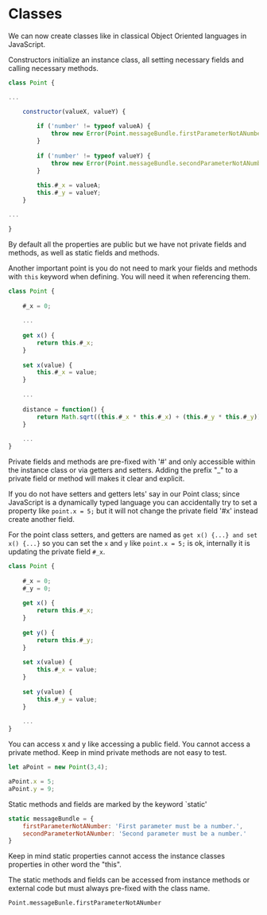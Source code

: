 # Classes

We can now create classes like in classical Object Oriented languages in JavaScript. 

Constructors initialize an instance class, all setting necessary fields and calling necessary methods. 

```javascript
class Point {

...

	constructor(valueX, valueY) {
	
		if ('number' != typeof valueA) {
			throw new Error(Point.messageBundle.firstParameterNotANumber);
		}
		
		if ('number' != typeof valueY) {
			throw new Error(Point.messageBundle.secondParameterNotANumber);
		}
		
		this.#_x = valueA;
		this.#_y = valueY;
	}

...

}    
```

By default all the properties are public but we have not private fields and methods, as well as static fields and methods. 

Another important point is you do not need to mark your fields and methods with `this` keyword when defining. You will need it when referencing them.

```javascript
class Point {
	
	#_x = 0;
	
	...
	
	get x() {
		return this.#_x;
	}
	
	set x(value) {
		this.#_x = value;
	}
	
	...
	
	distance = function() {
		return Math.sqrt((this.#_x * this.#_x) + (this.#_y * this.#_y));
	}
	
	...
}	
```

Private fields and methods are pre-fixed with '#' and only accessible within the instance class or via getters and setters. Adding the prefix "_" to a private field or method will makes it clear and explicit. 

If you do not have setters and getters lets' say in our Point class; since JavaScript is a dynamically typed language you can accidentally try to set a property like `point.x = 5;` but it will not change the private field '#x' instead create another field. 

For the point class setters, and getters are named as `get x() {...} and set x() {...}` so you can set the `x` and `y` like `point.x = 5;` is ok, internally it is updating the private field `#_x`.

```javascript
class Point {
	
	#_x = 0;
	#_y = 0;
	
	get x() {
	    return this.#_x;
	}
	
	get y() {
	    return this.#_y;
	}
	
	set x(value) {
		this.#_x = value;
	}
	
	set y(value) {
		this.#_y = value;
	}
     
    ...   
}    
```    

You can access x and y like accessing a public field. You cannot access a private method. Keep in mind private methods are not easy to test.

```javascript
let aPoint = new Point(3,4);

aPoint.x = 5;
aPoint.y = 9;
```

Static methods and fields are marked by the keyword `static'

```javascript
static messageBundle = {
	firstParameterNotANumber: 'First parameter must be a number.',
	secondParameterNotANumber: 'Second parameter must be a number.'
}
```

Keep in mind static properties cannot access the instance classes properties in other word the "this". 

The static methods and fields can be accessed from instance methods or external code but must always pre-fixed with the class name.

`Point.messageBunle.firstParameterNotANumber`